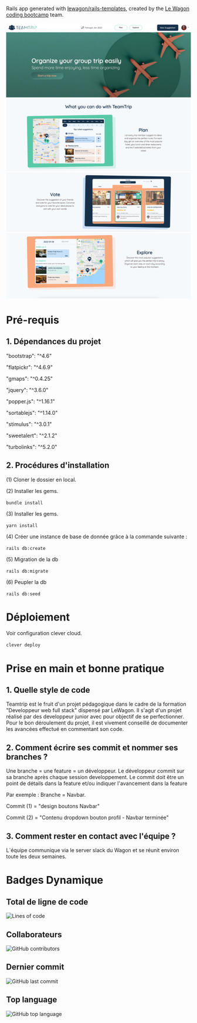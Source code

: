 Rails app generated with [lewagon/rails-templates](https://github.com/lewagon/rails-templates), created by the [Le Wagon coding bootcamp](https://www.lewagon.com) team.

![image info](./public/Screenshot_1.png)
![image info](./public/Screenshot_2.png)
![image info](./public/Screenshot_3.png)
![image info](./public/Screenshot_4.png)


# Pré-requis
## 1. Dépendances du projet

  "bootstrap": "^4.6"

  "flatpickr": "^4.6.9"

  "gmaps": "^0.4.25"

  "jquery": "^3.6.0"

  "popper.js": "^1.16.1"

  "sortablejs": "^1.14.0"

  "stimulus": "^3.0.1"

  "sweetalert": "^2.1.2"

  "turbolinks": "^5.2.0"

## 2. Procédures d'installation
  (1) Cloner le dossier en local.

  (2) Installer les gems.

  ```bundle install```

  (3) Installer les gems.

  ```yarn install```

  (4) Créer une instance de base de donnée grâce à la commande suivante :

  ``` rails db:create ```

  (5) Migration de la db

  ``` rails db:migrate ```

  (6) Peupler la db

  ``` rails db:seed ```

# Déploiement

  Voir configuration clever cloud.

  ``` clever deploy ```

# Prise en main et bonne pratique
## 1. Quelle style de code

Teamtrip est le fruit d'un projet pédagogique dans le cadre de la formation "Developpeur web full stack" dispensé par LeWagon. Il s'agit d'un projet réalisé par des developpeur junior avec pour objectif de se perfectionner.
Pour le bon déroulement du projet, il est vivement conseillé de documenter les avancées effectué en commentant son code.

## 2. Comment écrire ses commit et nommer ses branches ?

Une branche = une feature = un développeur.
Le développeur commit sur sa branche après chaque session developpement.
Le commit doit être un point de détails dans la feature et/ou indiquer l'avancement dans la feature

Par exemple : Branche = Navbar.

Commit (1) = "design boutons Navbar"

Commit (2) = "Contenu dropdown bouton profil - Navbar terminée"





## 3. Comment rester en contact avec l'équipe ?

L´équipe communique via le server slack du Wagon et se réunit environ toute les deux semaines.


# Badges Dynamique
## Total de ligne de code
![Lines of code](https://img.shields.io/tokei/lines/github/vincentvignali/teamtrip)

## Collaborateurs
![GitHub contributors](https://img.shields.io/github/contributors/vincentvignali/teamtrip)

## Dernier commit
![GitHub last commit](https://img.shields.io/github/last-commit/vincentvignali/teamtrip)

## Top language
![GitHub top language](https://img.shields.io/github/languages/top/vincentvignali/teamtrip?style=plastic)
